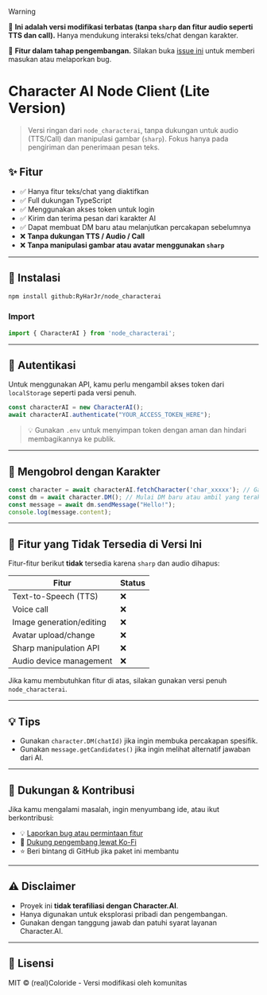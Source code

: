 > [!WARNING]
> 🔨 **Ini adalah versi modifikasi terbatas (tanpa `sharp` dan fitur audio seperti TTS dan call).** Hanya mendukung interaksi teks/chat dengan karakter.
>
> 🧪 **Fitur dalam tahap pengembangan.** Silakan buka [issue ini](https://github.com/realcoloride/node_characterai/issues/180) untuk memberi masukan atau melaporkan bug.

# Character AI Node Client (Lite Version)

> Versi ringan dari `node_characterai`, tanpa dukungan untuk audio (TTS/Call) dan manipulasi gambar (`sharp`). Fokus hanya pada pengiriman dan penerimaan pesan teks.

## ✨ Fitur

- ✅ Hanya fitur teks/chat yang diaktifkan
- ✅ Full dukungan TypeScript
- ✅ Menggunakan akses token untuk login
- ✅ Kirim dan terima pesan dari karakter AI
- ✅ Dapat membuat DM baru atau melanjutkan percakapan sebelumnya
- ❌ **Tanpa dukungan TTS / Audio / Call**
- ❌ **Tanpa manipulasi gambar atau avatar menggunakan `sharp`**

---

## 🚀 Instalasi

```bash
npm install github:RyHarJr/node_characterai
```

### Import

```ts
import { CharacterAI } from 'node_characterai';
```

---

## 🔐 Autentikasi

Untuk menggunakan API, kamu perlu mengambil akses token dari `localStorage` seperti pada versi penuh.

```ts
const characterAI = new CharacterAI();
await characterAI.authenticate("YOUR_ACCESS_TOKEN_HERE");
```

> 💡 Gunakan `.env` untuk menyimpan token dengan aman dan hindari membagikannya ke publik.

---

## 💬 Mengobrol dengan Karakter

```ts
const character = await characterAI.fetchCharacter('char_xxxxx'); // Ganti dengan ID karakter
const dm = await character.DM(); // Mulai DM baru atau ambil yang terakhir
const message = await dm.sendMessage("Hello!");
console.log(message.content);
```

---

## 📄 Fitur yang Tidak Tersedia di Versi Ini

Fitur-fitur berikut **tidak** tersedia karena `sharp` dan audio dihapus:

| Fitur                        | Status |
|-----------------------------|--------|
| Text-to-Speech (TTS)        | ❌     |
| Voice call                  | ❌     |
| Image generation/editing    | ❌     |
| Avatar upload/change        | ❌     |
| Sharp manipulation API      | ❌     |
| Audio device management     | ❌     |

Jika kamu membutuhkan fitur di atas, silakan gunakan versi penuh `node_characterai`.

---

## 💡 Tips

- Gunakan `character.DM(chatId)` jika ingin membuka percakapan spesifik.
- Gunakan `message.getCandidates()` jika ingin melihat alternatif jawaban dari AI.

---

## 💬 Dukungan & Kontribusi

Jika kamu mengalami masalah, ingin menyumbang ide, atau ikut berkontribusi:

- 💡 [Laporkan bug atau permintaan fitur](https://github.com/realcoloride/node_characterai/issues)
- 💖 [Dukung pengembang lewat Ko-Fi](https://ko-fi.com/coloride)
- ⭐ Beri bintang di GitHub jika paket ini membantu

---

## ⚠️ Disclaimer

- Proyek ini **tidak terafiliasi dengan Character.AI**.
- Hanya digunakan untuk eksplorasi pribadi dan pengembangan.
- Gunakan dengan tanggung jawab dan patuhi syarat layanan Character.AI.

---

## 📃 Lisensi

MIT © (real)Coloride - Versi modifikasi oleh komunitas